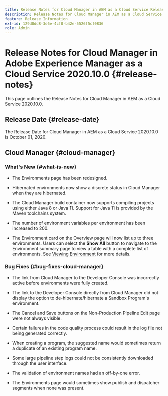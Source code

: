 ```yaml
---
title: Release Notes for Cloud Manager in AEM as a Cloud Service Release 2020.10.0
description: Release Notes for Cloud Manager in AEM as a Cloud Service Release 2020.10.0
feature: Release Information
exl-id: 129d0dd8-3d6e-4cf0-b42e-5526f5cf0836
role: Admin
---
```

# Release Notes for Cloud Manager in Adobe Experience Manager as a Cloud Service 2020.10.0 {#release-notes}

This page outlines the Release Notes for Cloud Manager in AEM as a Cloud Service 2020.10.0.

## Release Date {#release-date}

The Release Date for Cloud Manager in AEM as a Cloud Service 2020.10.0 is October 01, 2020.

## Cloud Manager {#cloud-manager}

### What's New {#what-is-new}

* The Environments page has been redesigned.

* Hibernated environments now show a discrete status in Cloud Manager when they are hibernated.

* The Cloud Manager build container now supports compiling projects using either Java 8 or Java 11. Support for Java 11 is provided by the Maven toolchains system.

* The number of environment variables per environment has been increased to 200.

* The Environment card on the Overview page will now list up to three environments. Users can select the **Show All** button to navigate to the Environment summary page to view a table with a complete list of environments.
   See [Viewing Environment](/help/implementing/cloud-manager/manage-environments.md#viewing-environment) for more details.
 

### Bug Fixes {#bug-fixes-cloud-manager}

* The link from Cloud Manager to the Developer Console was incorrectly active before environments were fully created.

* The link to the Developer Console directly from Cloud Manager did not display the option to de-hibernate/hibernate a Sandbox Program's environment.

* The Cancel and Save buttons on the Non-Production Pipeline Edit page were not always visible.

* Certain failures in the code quality process could result in the log file not being generated correctly.

* When creating a program, the suggested name would sometimes return a duplicate of an existing program name.

* Some large pipeline step logs could not be consistently downloaded through the user interface.

* The validation of environment names had an off-by-one error.

* The Environments page would sometimes show publish and dispatcher segments when none was present.
